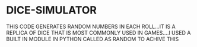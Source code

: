 # DICE-SIMULATOR
THIS CODE GENERATES RANDOM NUMBERS IN EACH ROLL...IT IS A REPLICA OF DICE THAT IS MOST COMMONLY USED IN GAMES....I USED A BUILT IN MODULE IN PYTHON CALLED AS RANDOM TO ACHIVE THIS
